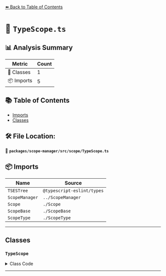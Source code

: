 [⬅️ Back to Table of Contents](../../../../index.md)

# 📄 `TypeScope.ts`

## 📊 Analysis Summary

| Metric | Count |
|--------|-------|
| 🧱 Classes | 1 |
| 📦 Imports | 5 |

## 📚 Table of Contents

- [Imports](#imports)
- [Classes](#classes)

## 🛠️ File Location:
📂 **`packages/scope-manager/src/scope/TypeScope.ts`**

## 📦 Imports

| Name | Source |
|------|--------|
| `TSESTree` | `@typescript-eslint/types` |
| `ScopeManager` | `../ScopeManager` |
| `Scope` | `./Scope` |
| `ScopeBase` | `./ScopeBase` |
| `ScopeType` | `./ScopeType` |


---

## Classes

### `TypeScope`

<details><summary>Class Code</summary>

```ts
export class TypeScope extends ScopeBase<
  ScopeType.type,
  TSESTree.TSInterfaceDeclaration | TSESTree.TSTypeAliasDeclaration,
  Scope
> {
  constructor(
    scopeManager: ScopeManager,
    upperScope: TypeScope['upper'],
    block: TypeScope['block'],
  ) {
    super(scopeManager, ScopeType.type, upperScope, block, false);
  }
}
```
</details>


---